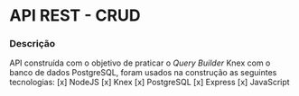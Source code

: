 # API REST - CRUD

### Descrição
API construída com o objetivo de praticar o *Query Builder* Knex com o banco de dados PostgreSQL, foram usados na construção as seguintes tecnologias:
[x] NodeJS
[x] Knex
[x] PostgreSQL
[x] Express
[x] JavaScript